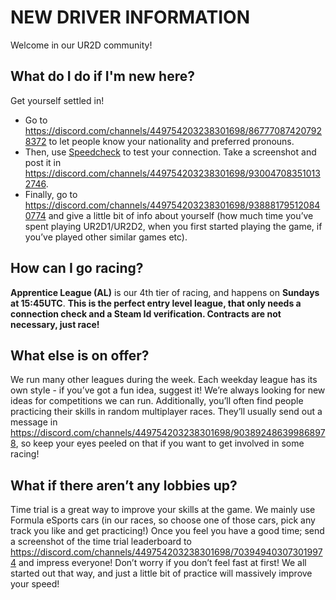 # NEW DRIVER INFORMATION
Welcome in our UR2D community!
## What do I do if I'm new here?
Get yourself settled in!
- Go to https://discord.com/channels/449754203238301698/867770874207928372 to let people know your nationality and preferred pronouns.
- Then, use [Speedcheck](https://speedcheck.org) to test your connection. Take a screenshot and post it in https://discord.com/channels/449754203238301698/930047083510132746.
- Finally, go to https://discord.com/channels/449754203238301698/938881795120840774 and give a little bit of info about yourself (how much time you’ve spent playing UR2D1/UR2D2, when you first started playing the game, if you’ve played other similar games etc).
## How can I go racing?
**Apprentice League (AL)** is our 4th tier of racing, and happens on **Sundays at 15:45UTC**.
**This is the perfect entry level league, that only needs a connection check and a Steam Id verification. Contracts are not necessary, just race!**
## What else is on offer?
We run many other leagues during the week. Each weekday league has its own style - if you’ve got a fun idea, suggest it! We’re always looking for new ideas for competitions we can run.
Additionally, you’ll often find people practicing their skills in random multiplayer races. They’ll usually send out a message in https://discord.com/channels/449754203238301698/903892486399868978, so keep your eyes peeled on that if you want to get involved in some racing!
## What if there aren’t any lobbies up?
Time trial is a great way to improve your skills at the game. We mainly use Formula eSports cars (in our races, so choose one of those cars, pick any track you like and get practicing!)
Once you feel you have a good time; send a screenshot of the time trial leaderboard to https://discord.com/channels/449754203238301698/703949403073019974 and impress everyone!
Don’t worry if you don’t feel fast at first! We all started out that way, and just a little bit of practice will massively improve your speed!